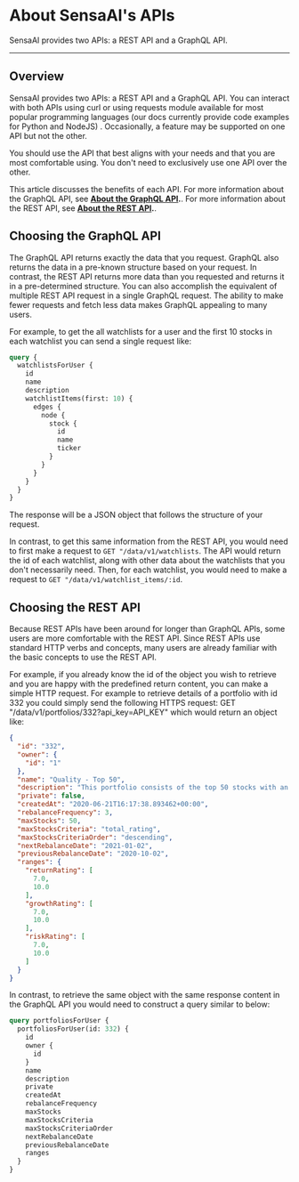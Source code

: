 # About SensaAI's APIs

SensaAI provides two APIs: a REST API and a GraphQL API.

---

## Overview

SensaAI provides two APIs: a REST API and a GraphQL API. You can interact with both APIs using curl or using requests module available for most popular programming languages (our docs currently provide code examples for Python and NodeJS) . Occasionally, a feature may be supported on one API but not the other.

You should use the API that best aligns with your needs and that you are most comfortable using. You don't need to exclusively use one API over the other.

This article discusses the benefits of each API. For more information about the GraphQL API, see **[About the GraphQL API](/graphql-api/about-the-graphql-api).**. For more information about the REST API, see **[About the REST API](/rest-api/about-the-rest-api).**.

## Choosing the GraphQL API

The GraphQL API returns exactly the data that you request. GraphQL also returns the data in a pre-known structure based on your request. In contrast, the REST API returns more data than you requested and returns it in a pre-determined structure. You can also accomplish the equivalent of multiple REST API request in a single GraphQL request. The ability to make fewer requests and fetch less data makes GraphQL appealing to many users.

For example, to get the all watchlists for a user and the first 10 stocks in each watchlist you can send a single request like:

```graphql
query {
  watchlistsForUser {
    id
    name
    description
    watchlistItems(first: 10) {
      edges {
        node {
          stock {
            id
            name
            ticker
          }
        }
      }
    }
  }
}
```

The response will be a JSON object that follows the structure of your request.

In contrast, to get this same information from the REST API, you would need to first make a request to `GET "/data/v1/watchlists`. The API would return the id of each watchlist, along with other data about the watchlists that you don't necessarily need. Then, for each watchlist, you would need to make a request to `GET "/data/v1/watchlist_items/:id`.

## Choosing the REST API

Because REST APIs have been around for longer than GraphQL APIs, some users are more comfortable with the REST API. Since REST APIs use standard HTTP verbs and concepts, many users are already familiar with the basic concepts to use the REST API.

For example, if you already know the id of the object you wish to retrieve and you are happy with the predefined return content, you can make a simple HTTP request. For example to retrieve details of a portfolio with id 332 you could simply send the following HTTPS request: GET "/data/v1/portfolios/332?api_key=API_KEY" which would return an object like:

```json
{
  "id": "332",
  "owner": {
    "id": "1"
  },
  "name": "Quality - Top 50",
  "description": "This portfolio consists of the top 50 stocks with an above 7 rating for Return, Growth and Risk. Portfolio is rebalanced once a quarter.",
  "private": false,
  "createdAt": "2020-06-21T16:17:38.893462+00:00",
  "rebalanceFrequency": 3,
  "maxStocks": 50,
  "maxStocksCriteria": "total_rating",
  "maxStocksCriteriaOrder": "descending",
  "nextRebalanceDate": "2021-01-02",
  "previousRebalanceDate": "2020-10-02",
  "ranges": {
    "returnRating": [
      7.0,
      10.0
    ],
    "growthRating": [
      7.0,
      10.0
    ],
    "riskRating": [
      7.0,
      10.0
    ]
  }
}
```

In contrast, to retrieve the same object with the same response content in the GraphQL API you would need to construct a query similar to below:

```graphql
query portfoliosForUser {
  portfoliosForUser(id: 332) {
    id
    owner {
      id
    }
    name
    description
    private
    createdAt
    rebalanceFrequency
    maxStocks
    maxStocksCriteria
    maxStocksCriteriaOrder
    nextRebalanceDate
    previousRebalanceDate
    ranges
  }
}
```